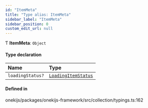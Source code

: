 ```yaml
---
id: "ItemMeta"
title: "Type alias: ItemMeta"
sidebar_label: "ItemMeta"
sidebar_position: 0
custom_edit_url: null
---
```


Ƭ **ItemMeta**: `Object`

#### Type declaration

| Name | Type |
| :------ | :------ |
| `loadingStatus?` | [`LoadingItemStatus`](LoadingItemStatus.md) |

#### Defined in

onekijs/packages/onekijs-framework/src/collection/typings.ts:162
